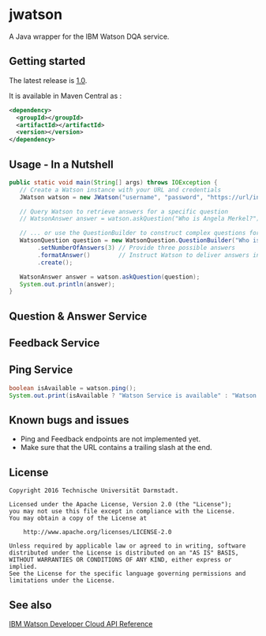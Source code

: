 jwatson
=======

A Java wrapper for the IBM Watson DQA service.

Getting started
---------------

The latest release is [1.0](https://github.com/...).

It is available in Maven Central as
[](http://search.maven.org/#artifactdetails%7C):

```xml
<dependency>
  <groupId></groupId>
  <artifactId></artifactId>
  <version></version>
</dependency>
```


Usage - In a Nutshell
-----
```java
public static void main(String[] args) throws IOException {
   // Create a Watson instance with your URL and credentials
   JWatson watson = new JWatson("username", "password", "https://url/instance/xxxxx/deepqa/");

   // Query Watson to retrieve answers for a specific question
   // WatsonAnswer answer = watson.askQuestion("Who is Angela Merkel?");

   // ... or use the QuestionBuilder to construct complex questions for Watson
   WatsonQuestion question = new WatsonQuestion.QuestionBuilder("Who is Angela Merkel?")
        .setNumberOfAnswers(3) // Provide three possible answers
        .formatAnswer()        // Instruct Watson to deliver answers in HTML
        .create();

   WatsonAnswer answer = watson.askQuestion(question);
   System.out.println(answer);
}        
```

Question & Answer Service
-------

Feedback Service
-------

Ping Service
----
```java
boolean isAvailable = watson.ping();
System.out.print(isAvailable ? "Watson Service is available" : "Watson Service is not available");
```

Known bugs and issues
----------------
* Ping and Feedback endpoints are not implemented yet.
* Make sure that the URL contains a trailing slash at the end.

License
-------

```
Copyright 2016 Technische Universität Darmstadt.

Licensed under the Apache License, Version 2.0 (the "License");
you may not use this file except in compliance with the License.
You may obtain a copy of the License at

    http://www.apache.org/licenses/LICENSE-2.0

Unless required by applicable law or agreed to in writing, software
distributed under the License is distributed on an "AS IS" BASIS,
WITHOUT WARRANTIES OR CONDITIONS OF ANY KIND, either express or implied.
See the License for the specific language governing permissions and
limitations under the License.
```

See also
--------
[IBM Watson Developer Cloud API Reference](http://www.ibm.com/smarterplanet/us/en/ibmwatson/developercloud/apis/#!/Question_Answer)
